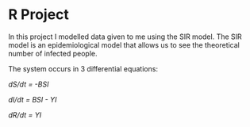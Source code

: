 # R Project

In this project I modelled data given to me using the SIR model. The SIR model is an epidemiological model that allows us to see the theoretical number of infected people.

The system occurs in 3 differential equations:

*dS/dt = -BSI*

*dI/dt = BSI - YI*

*dR/dt = YI*
